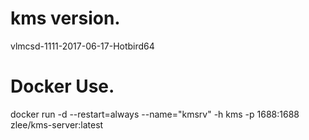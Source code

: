 # kms version.
vlmcsd-1111-2017-06-17-Hotbird64
# Docker Use.
docker run -d --restart=always --name="kmsrv" -h kms -p 1688:1688 zlee/kms-server:latest
